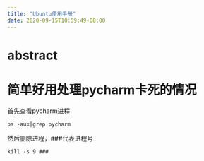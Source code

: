 ```yaml
---
title: "Ubuntu使用手册"
date: 2020-09-15T10:59:49+08:00
---
```


# abstract

# 简单好用处理pycharm卡死的情况

首先查看pycharm进程
```
ps -aux|grep pycharm
```
然后删除进程，###代表进程号
```
kill -s 9 ###
```

